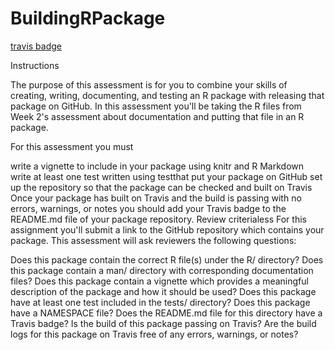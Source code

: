 # BuildingRPackage

[travis badge](https://travis-ci.org/toamitesh/FinalRPackageProject/builds/238353111)

Instructions

The purpose of this assessment is for you to combine your skills of creating, writing, documenting, and testing an R package with releasing that package on GitHub. In this assessment you'll be taking the R files from Week 2's assessment about documentation and putting that file in an R package.

For this assessment you must

write a vignette to include in your package using knitr and R Markdown
write at least one test written using testthat
put your package on GitHub
set up the repository so that the package can be checked and built on Travis
Once your package has built on Travis and the build is passing with no errors, warnings, or notes you should add your Travis badge to the README.md file of your package repository.
Review criterialess 
For this assignment you'll submit a link to the GitHub repository which contains your package. This assessment will ask reviewers the following questions:

Does this package contain the correct R file(s) under the R/ directory?
Does this package contain a man/ directory with corresponding documentation files?
Does this package contain a vignette which provides a meaningful description of the package and how it should be used?
Does this package have at least one test included in the tests/ directory?
Does this package have a NAMESPACE file?
Does the README.md file for this directory have a Travis badge?
Is the build of this package passing on Travis?
Are the build logs for this package on Travis free of any errors, warnings, or notes?

